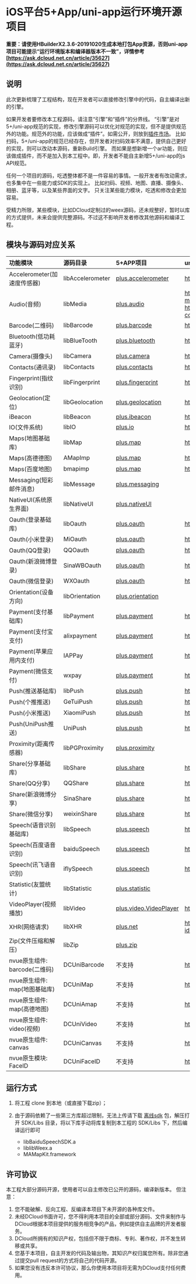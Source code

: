 # iOS平台5+App/uni-app运行环境开源项目

**重要：请使用HBuilderX2.3.6-20191020生成本地打包App资源，否则uni-app项目可能提示“运行环境版本和编译器版本不一致”，详情参考[https://ask.dcloud.net.cn/article/35627](https://ask.dcloud.net.cn/article/35627)**


## 说明
此次更新梳理了工程结构，现在开发者可以直接修改引擎中的代码，自主编译出新的引擎。

如果开发者要修改本工程源码，请注意“引擎”和“插件”的分界线。
“引擎”是对5+/uni-app规范的实现，修改引擎源码可以优化对规范的实现，但不是提供规范外的功能。规范外的功能，应该做成“插件”。如需公开，则放到[插件市场](https://ext.dcloud.net.cn/)。
比如扫码，5+/uni-app的规范已经存在，但开发者对扫码效率不满意，提供自己更好的实现，则可以改动本源码，重新Build引擎。
而如果是想新增一个ar功能，则应该做成插件，而不是加入到本工程中。即，开发者不能自主新增5+/uni-app的js API规范。

任何一个项目的源码，吃透整体都不是一件容易的事情。一般开发者有改动需求，也多集中在一些能力或SDK的实现上。
比如扫码、视频、地图、直播、摄像头、相册、蓝牙等，以及某些界面的文字。
只关注某些能力模块，吃透和修改会更加容易。

受精力所限，某些模块，比如DCloud定制过的weex源码，还未规整好，暂时以库的方式提供，未来会提供完整源码。不过这不影响开发者修改其他源码和编译工程。


## 模块与源码对应关系
| 功能模块                  | 源码目录                  | 5+APP项目                | uni-app项目              |
| :-------                | :-------                | :-------                | :-------                |
| Accelerometer(加速度传感器)   | libAccelerometer      | [plus.accelerometer](https://www.html5plus.org/doc/zh_cn/accelerometer.html) | https://uniapp.dcloud.io/api/system/compass |
| Audio(音频)                  | libMedia              | [plus.audio](https://www.html5plus.org/doc/zh_cn/audio.html) | https://uniapp.dcloud.io/api/media/record-manager https://uniapp.dcloud.io/api/media/audio-context |
| Barcode(二维码)              | libBarcode            | [plus.barcode](https://www.html5plus.org/doc/zh_cn/barcode.html) | https://uniapp.dcloud.io/api/system/barcode |
| Bluetooth(低功耗蓝牙)        | libBlueTooth          | [plus.bluetooth](https://www.html5plus.org/doc/zh_cn/bluetooth.html) | https://uniapp.dcloud.io/api/system/bluetooth |
| Camera(摄像头)               | libCamera             | [plus.camera](https://www.html5plus.org/doc/zh_cn/camera.html) | https://uniapp.dcloud.io/api/media/image |
| Contacts(通讯录)             | libContacts           | [plus.contacts](https://www.html5plus.org/doc/zh_cn/contacts.html) | https://uniapp.dcloud.io/api/system/contact |
| Fingerprint(指纹识别)        | libFingerprint        | [plus.fingerprint](https://www.html5plus.org/doc/zh_cn/fingerprint.html) | https://uniapp.dcloud.io/api/other/authentication |
| Geolocation(定位)           | libGeolocation         | [plus.geolocation](https://www.html5plus.org/doc/zh_cn/geolocation.html) | https://uniapp.dcloud.io/api/location/location |
| iBeacon                     | libBeacon             | [plus.ibeacon](https://www.html5plus.org/doc/zh_cn/ibeacon.html) | https://uniapp.dcloud.io/api/system/ibeacon |
| IO(文件系统)                 | libIO                 | [plus.io](https://www.html5plus.org/doc/zh_cn/io.html) | https://uniapp.dcloud.io/api/file/file |
| Maps(地图基础库)             | libMap                | [plus.map](https://www.html5plus.org/doc/zh_cn/maps.html) | https://uniapp.dcloud.io/api/location/map |
|Maps(高德德图)                | AMapImp               | [plus.map](https://www.html5plus.org/doc/zh_cn/maps.html) | https://uniapp.dcloud.io/api/location/map |
| Maps(百度地图)               | bmapimp               | [plus.map](https://www.html5plus.org/doc/zh_cn/maps.html) | https://uniapp.dcloud.io/api/location/map |
| Messaging(短彩邮件消息)       | libMessage            | [plus.messaging](https://www.html5plus.org/doc/zh_cn/messaging.html) |
|NativeUI(系统原生界面)         | libNativeUI	           | [plus.nativeUI](https://www.html5plus.org/doc/zh_cn/nativeui.html) |
| Oauth(登录基础库)             | libOauth              | [plus.oauth](https://www.html5plus.org/doc/zh_cn/oauth.html) | https://uniapp.dcloud.io/api/plugins/login |
| Oauth(小米登录)               | MiOauth              | [plus.oauth](https://www.html5plus.org/doc/zh_cn/oauth.html) | https://uniapp.dcloud.io/api/plugins/login |
| Oauth(QQ登录)                 | QQOauth              | [plus.oauth](https://www.html5plus.org/doc/zh_cn/oauth.html) | https://uniapp.dcloud.io/api/plugins/login |
| Oauth(新浪微博登录)            | SinaWBOauth          | [plus.oauth](https://www.html5plus.org/doc/zh_cn/oauth.html) | https://uniapp.dcloud.io/api/plugins/login |
| Oauth(微信登录)                | WXOauth              | [plus.oauth](https://www.html5plus.org/doc/zh_cn/oauth.html) | https://uniapp.dcloud.io/api/plugins/login |
| Orientation(设备方向)          | libOrientation       | [plus.orientation](https://www.html5plus.org/doc/zh_cn/orientation.html) |
| Payment(支付基础库)            | libPayment           | [plus.payment](https://www.html5plus.org/doc/zh_cn/payment.html) | https://uniapp.dcloud.io/api/plugins/payment |
| Payment(支付宝支付)            | alixpayment          | [plus.payment](https://www.html5plus.org/doc/zh_cn/payment.html) | https://uniapp.dcloud.io/api/plugins/payment |
| Payment(苹果应用内支付)        | IAPPay	               | [plus.payment](https://www.html5plus.org/doc/zh_cn/payment.html) | https://uniapp.dcloud.io/api/plugins/payment |
| Payment(微信支付)              | wxpay                | [plus.payment](https://www.html5plus.org/doc/zh_cn/payment.html) | https://uniapp.dcloud.io/api/plugins/payment |
| Push(推送基础库)               | libPush              | [plus.push](https://www.html5plus.org/doc/zh_cn/push.html) | https://uniapp.dcloud.io/api/plugins/push |
| Push(个推推送)                 | GeTuiPush            | [plus.push](https://www.html5plus.org/doc/zh_cn/push.html) | https://uniapp.dcloud.io/api/plugins/push |
| Push(小米推送)                 | XiaomiPush           | [plus.push](https://www.html5plus.org/doc/zh_cn/push.html) | https://uniapp.dcloud.io/api/plugins/push |
| Push(UniPush推送)             | UniPush               | [plus.push](https://www.html5plus.org/doc/zh_cn/push.html) | https://uniapp.dcloud.io/api/plugins/push |
| Proximity(距离传感器)          | libPGProximity        | [plus.proximity](https://www.html5plus.org/doc/zh_cn/proximity.html) |
| Share(分享基础库)              | libShare              | [plus.share](https://www.html5plus.org/doc/zh_cn/share.html) | https://uniapp.dcloud.io/api/plugins/share |
| Share(QQ分享)                 | QQShare               | [plus.share](https://www.html5plus.org/doc/zh_cn/share.html) | https://uniapp.dcloud.io/api/plugins/share |
| Share(新浪微博分享)            | SinaShare             | [plus.share](https://www.html5plus.org/doc/zh_cn/share.html) | https://uniapp.dcloud.io/api/plugins/share |
| Share(微信分享)                | weixinShare           | [plus.share](https://www.html5plus.org/doc/zh_cn/share.html) | https://uniapp.dcloud.io/api/plugins/share |
| Speech(语音识别基础库)          | libSpeech	            | [plus.speech](https://www.html5plus.org/doc/zh_cn/speech.html) | https://uniapp.dcloud.io/api/plugins/voice |
| Speech(百度语音识别)           | baiduSpeech           | [plus.speech](https://www.html5plus.org/doc/zh_cn/speech.html) | https://uniapp.dcloud.io/api/plugins/voice |
| Speech(讯飞语音识别)            | iflySpeech           | [plus.speech](https://www.html5plus.org/doc/zh_cn/speech.html) | https://uniapp.dcloud.io/api/plugins/voice |
| Statistic(友盟统计)             | libStatistic         | [plus.statistic](https://www.html5plus.org/doc/zh_cn/statistic.html) |
| VideoPlayer(视频播放)           | libVideo             | [plus.video.VideoPlayer](https://www.html5plus.org/doc/zh_cn/video.html#plus.video.VideoPlayer) | https://uniapp.dcloud.io/api/media/video |
| XHR(网络请求)                   | libXHR               | [plus.net](https://www.html5plus.org/doc/zh_cn/xhr.html) | https://uniapp.dcloud.io/api/request/request?id=request |
| Zip(文件压缩和解压)	             | libZip               | [plus.zip](https://www.html5plus.org/doc/zh_cn/zip.html) |
| nvue原生组件: barcode(二维码)    | DCUniBarcode         | 不支持 | https://uniapp.dcloud.io/component/barcode |
| nvue原生组件: map(地图基础库)    | DCUniMap             | 不支持 | https://uniapp.dcloud.io/component/map |
| nvue原生组件: map(高德地图)      | DCUniAmap            | 不支持 | https://uniapp.dcloud.io/component/map |
| nvue原生组件: video(视频)        | DCUniVideo           | 不支持 | https://uniapp.dcloud.io/component/video |
| nvue原生组件: canvas            | DCUniCanvas          | 不支持 | https://github.com/dcloudio/NvueCanvasDemo |
| nvue原生模块: FaceID            | DCUniFaceID          | 不支持 | https://uniapp.dcloud.io/api/other/authentication |



## 运行方式

1. 将工程 clone 到本地（或直接下载zip）；
2. 由于源码依赖了一些第三方库超过限制，无法上传请下载 [离线sdk](https://ask.dcloud.net.cn/docs/#//ask.dcloud.net.cn/article/103) 包，解压打开 SDK/Libs 目录，将以下库手动将库复制到本工程的 SDK/Libs 下，然后编译运行即可

	- libBaiduSpeechSDK.a
	- liblibWeex.a
	- MAMapKit.framework

## 许可协议
本工程大部分源码开源，使用者可以自主修改已公开的源码，编译新版本。
但注意：

1. 您不能破解、反向工程、反编译本项目下未开源的各种库文件。
2. 未经DCloud书面许可，您不得利用本项目的全部或部分源码、文件来制作与DCloud根据本项目提供的服务相竞争的产品，例如提供自主品牌的开发者服务。
3. DCloud所拥有的知识产权，包括但不限于商标、专利、著作权，并不发生转移或共享。
4. 您基于本项目，自主开发的代码及输出物，其知识产权归属您所有。除非您通过提交pull request的方式将自己的代码开源。
5. 如果您没有违反本许可协议，那么你使用本项目将无需为DCloud支付任何费用。
